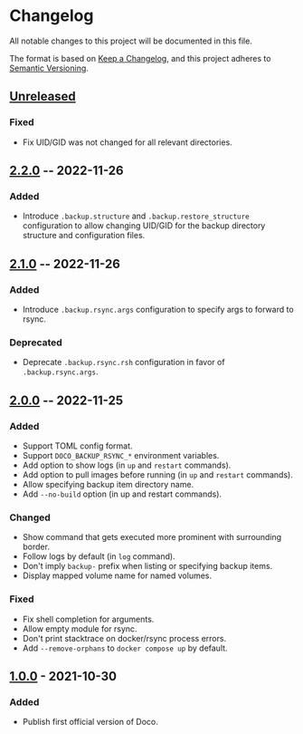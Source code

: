 # Changelog
All notable changes to this project will be documented in this file.

The format is based on [Keep a Changelog](https://keepachangelog.com/en/1.1.0/),
and this project adheres to [Semantic Versioning](https://semver.org/spec/v2.0.0.html).

## [Unreleased]
### Fixed
- Fix UID/GID was not changed for all relevant directories.

## [2.2.0] -- 2022-11-26
### Added
- Introduce `.backup.structure` and `.backup.restore_structure` configuration
    to allow changing UID/GID for the backup directory structure and configuration files.

## [2.1.0] -- 2022-11-26
### Added
- Introduce `.backup.rsync.args` configuration to specify args to forward to rsync.

### Deprecated
- Deprecate `.backup.rsync.rsh` configuration in favor of `.backup.rsync.args`.

## [2.0.0] -- 2022-11-25
### Added
- Support TOML config format.
- Support `DOCO_BACKUP_RSYNC_*` environment variables.
- Add option to show logs (in `up` and `restart` commands).
- Add option to pull images before running (in `up` and `restart` commands).
- Allow specifying backup item directory name.
- Add `--no-build` option (in up and restart commands).

### Changed
- Show command that gets executed more prominent with surrounding border.
- Follow logs by default (in `log` command).
- Don't imply `backup-` prefix when listing or specifying backup items.
- Display mapped volume name for named volumes.

### Fixed
- Fix shell completion for arguments.
- Allow empty module for rsync.
- Don't print stacktrace on docker/rsync process errors.
- Add `--remove-orphans` to `docker compose up` by default.

## [1.0.0] - 2021-10-30
### Added
- Publish first official version of Doco.

[Unreleased]: https://github.com/bibermann/doco-cli/compare/2.2.0...HEAD
[2.2.0]: https://github.com/bibermann/doco-cli/compare/2.1.0...2.2.0
[2.1.0]: https://github.com/bibermann/doco-cli/compare/2.0.0...2.1.0
[2.0.0]: https://github.com/bibermann/doco-cli/compare/1.0.0...2.0.0
[1.0.0]: https://github.com/bibermann/doco-cli/releases/tag/1.0.0
